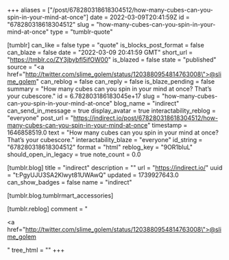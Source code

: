 +++
aliases = ["/post/678280318618304512/how-many-cubes-can-you-spin-in-your-mind-at-once"]
date = 2022-03-09T20:41:59Z
id = "678280318618304512"
slug = "how-many-cubes-can-you-spin-in-your-mind-at-once"
type = "tumblr-quote"

[tumblr]
can_like = false
type = "quote"
is_blocks_post_format = false
can_blaze = false
date = "2022-03-09 20:41:59 GMT"
short_url = "https://tmblr.co/ZY3jbybfl5ifOW00"
is_blazed = false
state = "published"
source = "<a href=\"http://twitter.com/slime_golem/status/1203880954814763008\">@slime_golem</a>"
can_reblog = false
can_reply = false
is_blaze_pending = false
summary = "How many cubes can you spin in your mind at once? That’s your cubescore."
id = 6.782803186183045e+17
slug = "how-many-cubes-can-you-spin-in-your-mind-at-once"
blog_name = "indirect"
can_send_in_message = true
display_avatar = true
interactability_reblog = "everyone"
post_url = "https://indirect.io/post/678280318618304512/how-many-cubes-can-you-spin-in-your-mind-at-once"
timestamp = 1646858519.0
text = "How many cubes can you spin in your mind at once? That&rsquo;s your cubescore."
interactability_blaze = "everyone"
id_string = "678280318618304512"
format = "html"
reblog_key = "9OR1bluL"
should_open_in_legacy = true
note_count = 0.0

[tumblr.blog]
title = "indirect"
description = ""
url = "https://indirect.io/"
uuid = "t:PgyUJU3SA2Klwyt81UWAwQ"
updated = 1739927643.0
can_show_badges = false
name = "indirect"

[tumblr.blog.tumblrmart_accessories]

[tumblr.reblog]
comment = "<p><a href=\"http://twitter.com/slime_golem/status/1203880954814763008\">@slime_golem</a></p>"
tree_html = ""
+++
